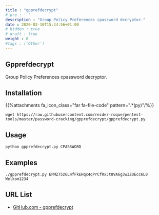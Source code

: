 ```yaml
---
title : "gpprefdecrypt"
# pre : ' '
description : "Group Policy Preferences cpassword decryptor."
date : 2020-03-10T15:34:56+01:00
# hidden : true
# draft : true
weight : 0
#tags : ['Other']
---
```


## Gpprefdecrypt

Group Policy Preferences cpassword decryptor.

## Installation

{{%attachments fa_icon_class="far fa-file-code" pattern=".*(py)"/%}}

```plain
wget https://raw.githubusercontent.com/reider-roque/pentest-tools/master/password-cracking/gpprefdecrypt/gpprefdecrypt.py
```

## Usage

```plain
python gpprefdecrypt.py CPASSWORD
```

## Examples

```plain
./gpprefdecrypt.py EPMZ75zGL4fFkEHqx4qPrCfRxJt8VA6g3wIZ0Ecc6L0
Welkom1234
```

## URL List

* [GitHub.com - gpprefdecrypt](https://github.com/reider-roque/pentest-tools/tree/master/password-cracking/gpprefdecrypt)
